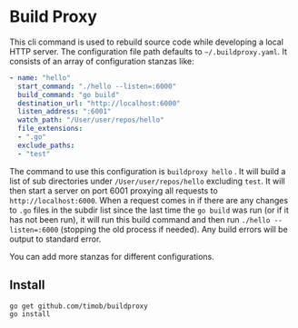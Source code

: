 Build Proxy
===
This cli command is used to rebuild source code while developing a local HTTP server.
The configuration file path defaults to `~/.buildproxy.yaml`. It consists of an array of configuration stanzas like:
``` yaml
- name: "hello"
  start_command: "./hello --listen=:6000"
  build_command: "go build"
  destination_url: "http://localhost:6000"
  listen_address: ":6001"
  watch_path: "/User/user/repos/hello"
  file_extensions:
  - ".go"
  exclude_paths:
  - "test"

```
The command to use this configuration is `buildproxy hello`
. It will build a list of sub directories under `/User/user/repos/hello` excluding `test`. It will then start a server on port 6001 proxying all requests to `http://localhost:6000`. When a request comes in if there are any changes to `.go` files in the subdir list since the last time the `go build` was run (or if it has not been run), it will run this build command and then run `./hello --listen=:6000` (stopping the old process if needed). Any build errors will be output to standard error. 

You can add more stanzas for different configurations. 

Install
---
``` bash
go get github.com/timob/buildproxy
go install
```
